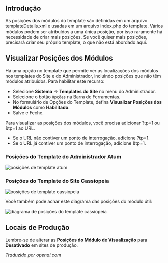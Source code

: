 <!-- Filename: J4.x:Module_Positions / Display title: Posições do Módulo  -->

## Introdução

As posições dos módulos do template são definidas em um arquivo templateDetails.xml e usadas em um arquivo index.php do template. Vários módulos podem ser atribuídos a uma única posição, por isso raramente há necessidade de criar mais posições. Se você quiser mais posições, precisará criar seu próprio template, o que não está abordado aqui.  

## Visualizar Posições dos Módulos

Há uma opção no template que permite ver as localizações dos módulos nos templates do Site e do Administrador, incluindo posições que não têm módulos atribuídos. Para habilitar este recurso:

- Selecione **Sistema** → **Templates do Site** no menu do Administrador.
- Selecione o botão `Opções` na Barra de Ferramentas.
- No formulário de Opções do Template, defina **Visualizar Posições dos Módulos** como **Habilitado**.
- Salve e Feche.

Para visualizar as posições dos módulos, você precisa adicionar ?tp=1 ou &tp=1 ao URL.

- Se o URL não contiver um ponto de interrogação, adicione ?tp=1.
- Se o URL já contiver um ponto de interrogação, adicione &tp=1.

### Posições do Template do Administrador Atum

![posições de template atum](../../../en/images/modules/template-positions-templates-page.png)

### Posições do Template do Site Cassiopeia

![posições de template cassiopeia](../../../en/images/modules/template-positions-site-page.png)

Você também pode achar este diagrama das posições do módulo útil:

![diagrama de posições do template cassiopeia](../../../en/images/modules/cassiopeia-template-positions.png)

## Locais de Produção

Lembre-se de alterar as **Posições do Módulo de Visualização** para **Desativado** em sites de produção.

*Traduzido por openai.com*

